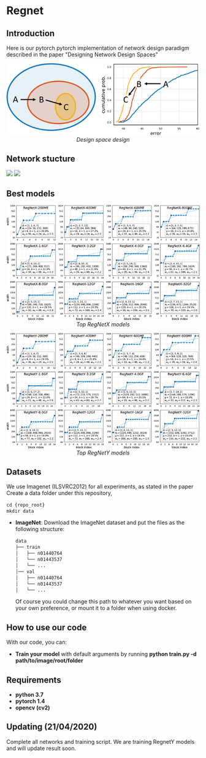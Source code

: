 # Regnet

## Introduction

Here is our pytorch pytorch implementation of network design paradigm described in the paper "Designing Network Design Spaces"
<p align="center">
  <img src="demo/x1.png"><br/>
  <i>Design space design</i>
</p>

## Network stucture

<img src="demo/x5.jpg" width="400"> <img src="demo/x6.jpg" width="400"> 

## Best models

<p align="center">
  <img src="demo/x29.png"><br/>
  <i>Top RegNetX models</i>
</p>

<p align="center">
  <img src="demo/x30.png"><br/>
  <i>Top RegNetY models</i>
</p>

## Datasets

We use Imagenet (ILSVRC2012) for all experiments, as stated in the paper
Create a data folder under this repository,

```
cd {repo_root}
mkdir data
```

- **ImageNet**:
  Download the ImageNet dataset and put the files as the following structure:
  ```
  data
  ├── train
  │   ├── n01440764
  │   └── n01443537
  │   └── ...
  │── val
  │   ├── n01440764
  │   └── n01443537
  │   └── ...
  ```
  Of course you could change this path to whatever you want based on your own preference, or mount it to a folder when using docker.

## How to use our code

With our code, you can:

* **Train your model** with default arguments by running **python train.py -d path/to/image/root/folder**

## Requirements

* **python 3.7**
* **pytorch 1.4**
* **opencv (cv2)**

## Updating (21/04/2020)
Complete all networks and training script. We are training RegnetY models and will update result soon.